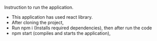 Instruction to run the application.

- This application has used react library.
- After cloning the project,
- Run npm i (Installs required dependencies), then after run the code
- npm start (compiles and starts the application),
